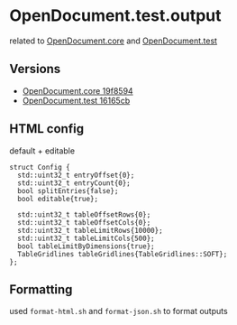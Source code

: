 # OpenDocument.test.output
related to [OpenDocument.core](https://github.com/opendocument-app/OpenDocument.core) and [OpenDocument.test](https://github.com/opendocument-app/OpenDocument.test)

## Versions
- [OpenDocument.core 19f8594](https://github.com/opendocument-app/OpenDocument.core/tree/19f85948de999bc8f69328ef581f653b401fc9ba)
- [OpenDocument.test 16165cb](https://github.com/opendocument-app/OpenDocument.test/tree/16165cb832a52cb7dbf4c13613dff29e3eb5d6bb)

## HTML config
default + editable

```
struct Config {
  std::uint32_t entryOffset{0};
  std::uint32_t entryCount{0};
  bool splitEntries{false};
  bool editable{true};

  std::uint32_t tableOffsetRows{0};
  std::uint32_t tableOffsetCols{0};
  std::uint32_t tableLimitRows{10000};
  std::uint32_t tableLimitCols{500};
  bool tableLimitByDimensions{true};
  TableGridlines tableGridlines{TableGridlines::SOFT};
};
```

## Formatting
used `format-html.sh` and `format-json.sh` to format outputs

